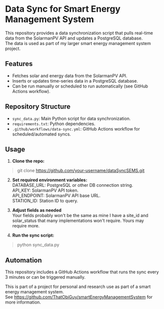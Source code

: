 # Data Sync for Smart Energy Management System

This repository provides a data synchronization script that pulls real-time data from the SolarmanPV API and updates a PostgreSQL database.  
The data is used as part of my larger smart energy management system project.

## Features

- Fetches solar and energy data from the SolarmanPV API.
- Inserts or updates time-series data in a PostgreSQL database.
- Can be run manually or scheduled to run automatically (see GitHub Actions workflow).

## Repository Structure

- `sync_data.py`: Main Python script for data synchronization.
- `requirements.txt`: Python dependencies.
- `.github/workflows/data-sync.yml`: GitHub Actions workflow for scheduled/automated syncs.

## Usage

1. **Clone the repo:**  
 > git clone https://github.com/your-username/dataSyncSEMS.git

2. **Set required environment variables:**  
DATABASE_URL: PostgreSQL or other DB connection string.  
API_KEY: SolarmanPV API token.  
API_ENDPOINT: SolarmanPV API base URL.  
STATION_ID: Station ID to query.  

3. **Adjust fields as needed**  
Your fields probably won't be the same as mine
I have a site_id and solar_status that many implementations won't require. Yours may require more.

4. **Run the sync script:**  
 > python sync_data.py


## Automation  
This repository includes a GitHub Actions workflow that runs the sync every 3 minutes or can be triggered manually.


This is part of a project for personal and research use as part of a smart energy management system.  
See https://github.com/ThatObiGuy/smartEnergyManagementSystem for more information.